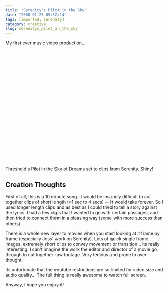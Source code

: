 ```yaml
---
title: "Serenity's Pilot in the Sky"
date: "2008-01-23 09:32:14"
tags: [imported, serenity]
category: creative
slug: serenitys_pilot_in_the_sky
---
```

	
My first ever music video production...

<object width="425" height="355"><param name="movie" value="http://www.youtube.com/v/Rs6rr95QbwY&rel=1"></param><param name="wmode" value="transparent"></param><embed src="http://www.youtube.com/v/Rs6rr95QbwY&rel=1" type="application/x-shockwave-flash" wmode="transparent" width="425" height="355"></embed></object>

Threshold's Pilot in the Sky of Dreams set to clips from Serenity.  Shiny!

## Creation Thoughts

First of all, this is a 10 minute song.  It would be insanely difficult to cut together clips of short length (>1 sec to 4 secs) -- It would take forever.  So I used longer length clips and as best as I could tried to tell a story against the lyrics.  I had a few clips that I wanted to go with certain passages, and then tried to connect them in a pleasing way (some with more success than others).

There is a whole new layer to movies when you start looking at it frame by frame (especially Joss' work on Serenity).  Lots of quick single frame images, extremely short clips to convey movement or transition... its really interesting.  I can't imagine the work the editor and director of a movie go through to cut together raw footage.  Very tedious and prone to over-thought.

Its unfortunate that the youtube restrictions are so limited for video size and audio quality... The full thing is really awesome to watch full screen.

Anyway, I hope you enjoy it!
